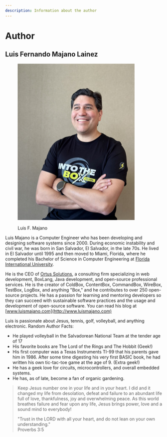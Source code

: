 ```yaml
---
description: Information about the author
---
```


# Author

## Luis Fernando Majano Lainez

<figure><img src="../../.gitbook/assets/lm_IMG_0402_1024.jpeg" alt="" width="375"><figcaption><p>Luis F. Majano</p></figcaption></figure>

Luis Majano is a Computer Engineer who has been developing and designing software systems since 2000. During economic instability and civil war, he was born in San Salvador, El Salvador, in the late 70s. He lived in El Salvador until 1995 and then moved to Miami, Florida, where he completed his Bachelor of Science in Computer Engineering at [Florida International University](http://fiu.edu).

He is the CEO of [Ortus Solutions](http://www.ortussolutions.com), a consulting firm specializing in web development, BoxLang, Java development, and open-source professional services. He is the creator of ColdBox, ContentBox, CommandBox, WireBox, TestBox, LogBox, and anything "Box," and he contributes to over 250 open-source projects. He has a passion for learning and mentoring developers so they can succeed with sustainable software practices and the usage and development of open-source software. You can read his blog at [www.luismajano.com](http://www.luismajano.com)

Luis is passionate about Jesus, tennis, golf, volleyball, and anything electronic. Random Author Facts:

* He played volleyball in the Salvadorean National Team at the tender age of 17
* His favorite books are The Lord of the Rings and The Hobbit (Geek!)
* His first computer was a Texas Instruments TI-99 that his parents gave him in 1986. After some time digesting his very first BASIC book, he had written his own tic-tac-toe game at the age of 9. (Extra geek!)
* He has a geek love for circuits, microcontrollers, and overall embedded systems.
* He has, as of late, become a fan of organic gardening.

> Keep Jesus number one in your life and in your heart. I did and it changed my life from desolation, defeat and failure to an abundant life full of love, thankfulness, joy and overwhelming peace. As this world breathes failure and fear upon any life, Jesus brings power, love and a sound mind to everybody!
>
> "Trust in the LORD with all your heart, and do not lean on your own understanding."\
> Proverbs 3:5
